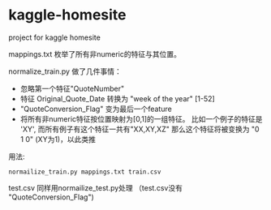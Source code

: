 # kaggle-homesite
project for kaggle homesite

mappings.txt 枚举了所有非numeric的特征与其位置。

normalize_train.py 做了几件事情：
* 忽略第一个特征"QuoteNumber"
* 特征 Original_Quote_Date 转换为 "week of the year" [1-52]
* "QuoteConversion_Flag" 变为最后一个feature
* 将所有非numeric特征按位置映射为[0,1]的一组特征。
  比如一个例子的特征是 'XY', 而所有例子有这个特征一共有"XX,XY,XZ"
  那么这个特征将被变换为 "0 1 0" (XY为1)，以此类推

用法:
    
    normailize_train.py mappings.txt train.csv
    
test.csv 同样用normailize_test.py处理 （test.csv没有 "QuoteConversion_Flag")
